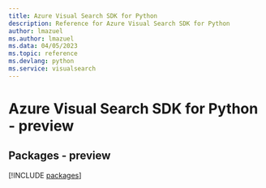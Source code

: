 ```yaml
---
title: Azure Visual Search SDK for Python
description: Reference for Azure Visual Search SDK for Python
author: lmazuel
ms.author: lmazuel
ms.data: 04/05/2023
ms.topic: reference
ms.devlang: python
ms.service: visualsearch
---
```

# Azure Visual Search SDK for Python - preview
## Packages - preview
[!INCLUDE [packages](visual-search-index.md)]